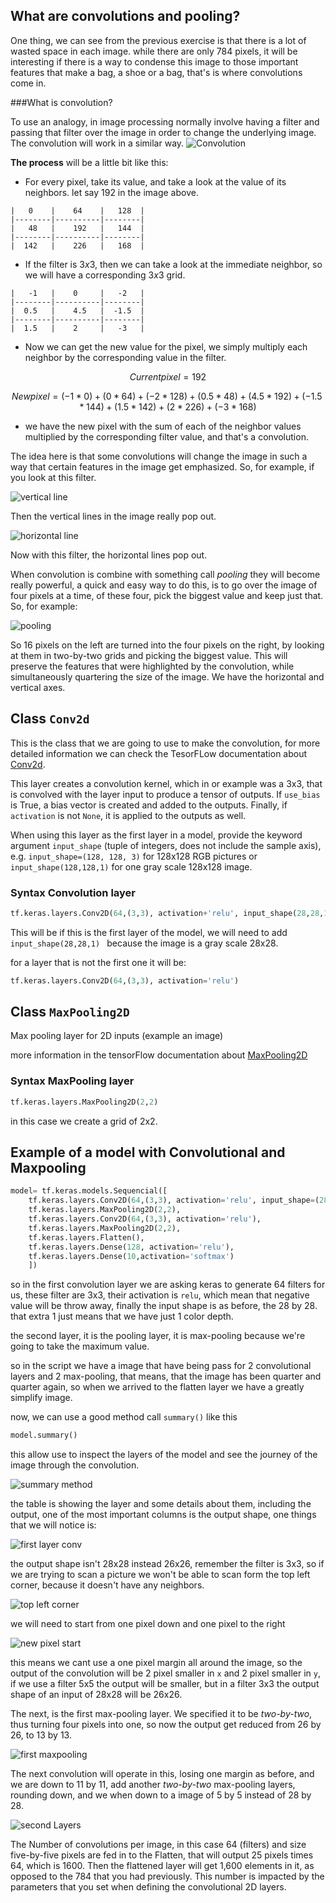 ## What are convolutions and pooling?

One thing, we can see from the previous exercise is that there is a lot of wasted space in each image. while there are only 784 pixels, it will be interesting if there is a way to condense this image to those important features that make a bag, a shoe or a bag, that's is where convolutions come in.

###What is convolution?

To use an analogy, in image processing normally involve having a filter and passing that filter over the image in order to change the underlying image.
The convolution will work in a similar way.
 ![Convolution](../images/convolution.png)

**The process** will be a little bit like this:

* For every pixel, take its value, and take a look at the value of its neighbors. let say 192 in the image above.

```
|   0    |    64    |   128  |
|--------|----------|--------|
|   48   |    192   |   144  |
|--------|----------|--------|
|  142   |    226   |   168  |
```


* If the filter is $3x3$, then we can take a look at the immediate neighbor, so we will have a corresponding $3x3$ grid.

```
|   -1   |    0     |   -2   |
|--------|----------|--------|
|  0.5   |    4.5   |  -1.5  |
|--------|----------|--------|
|  1.5   |    2     |   -3   |
```

* Now we can get the new value for the pixel, we simply multiply each neighbor by the corresponding value in the filter.

$$ Current pixel = 192$$

$$ New pixel = (-1 * 0)+(0 * 64)+(-2 * 128)+(0.5 * 48)+(4.5 * 192)+(-1.5 * 144)+(1.5 * 142)+(2 * 226)+(-3 * 168) $$

* we have the new pixel with the sum of each of the neighbor values multiplied by the corresponding filter value, and that's a convolution. 


The idea here is that some convolutions will change the image in such a way that certain features in the image get emphasized. So, for example, if you look at this filter. 

![vertical line](../images/vertical_line.png)


Then the vertical lines in the image really pop out.

![horizontal line](../images/horizontal_line.png)

Now with this filter, the horizontal lines pop out. 

When convolution is combine with something call *pooling* they will become really powerful, a quick and easy way to do this, is to go over the image of four pixels at a time, of these four, pick the biggest value and keep just that. So, for example: 

![pooling](../images/pooling.png)

So 16 pixels on the left are turned into the four pixels on the right, by looking at them in two-by-two grids and picking the biggest value. This will preserve the features that were highlighted by the convolution, while simultaneously quartering the size of the image. We have the horizontal and vertical axes.

## Class `Conv2d`

This is the class that we are going to use to make the convolution, for more detailed information we can check the TesorFLow documentation about [Conv2d](https://www.tensorflow.org/versions/r1.8/api_docs/python/tf/keras/layers/Conv2D).

This layer creates a convolution kernel, which in or example was a 3x3, that is convolved with the layer input to produce a tensor of outputs. If `use_bias` is True, a bias vector is created and added to the outputs. Finally, if `activation` is not `None`, it is applied to the outputs as well.

When using this layer as the first layer in a model, provide the keyword argument `input_shape` (tuple of integers, does not include the sample axis), e.g. `input_shape=(128, 128, 3)` for 128x128 RGB pictures or `input_shape(128,128,1)` for one gray scale 128x128 image.

### **Syntax** Convolution layer

```python
tf.keras.layers.Conv2D(64,(3,3), activation+'relu', input_shape(28,28,1))
```

This will be if this is the first layer of the model, we will need to add `input_shape(28,28,1)
` because the image is a gray scale 28x28.

for a layer that is not the first one it will be:

```python
tf.keras.layers.Conv2D(64,(3,3), activation='relu')
```

##  Class `MaxPooling2D`

Max pooling layer for 2D inputs (example an image)

more information in the tensorFlow documentation about [MaxPooling2D](https://www.tensorflow.org/versions/r1.8/api_docs/python/tf/layers/MaxPooling2D)

### **Syntax** MaxPooling layer

```python
tf.keras.layers.MaxPooling2D(2,2)
```

in this case we create a grid of 2x2.

## Example of a model with Convolutional and Maxpooling 

```python
model= tf.keras.models.Sequencial([
	tf.keras.layers.Conv2D(64,(3,3), activation='relu', input_shape=(28,28,1)),
	tf.keras.layers.MaxPooling2D(2,2),
	tf.keras.layers.Conv2D(64,(3,3), activation='relu'),
	tf.keras.layers.MaxPooling2D(2,2),
	tf.keras.layers.Flatten(),
	tf.keras.layers.Dense(128, activation='relu'),
	tf.keras.layers.Dense(10,activation='softmax')
	])
```
so in the first convolution layer we are asking keras to generate 64 filters for us, these filter are 3x3, their activation is `relu`, which mean that negative value will be throw away, finally  the input shape is as before, the 28 by 28. that extra 1 just means that we have just 1 color depth.

the second layer, it is the pooling layer, it is max-pooling because we're going to take the maximum value.

so in the script we have a image that have being pass for 2 convolutional layers and 2 max-pooling, that means, that the image has been quarter and quarter again, so when we arrived to the flatten layer we have a greatly simplify image.

now, we can use a good method call `summary()` like this

```python
model.summary()
```

this allow use to inspect the layers of the model and see the journey of the image through the convolution.

![summary method](../images/summary.png)


the table is showing  the layer and some details about them, including the output, one of the most important columns is the output shape, one things that we will notice is:

![first layer conv](../images/first_layer_conv.png)
 
the output shape isn't 28x28 instead 26x26, remember the filter is 3x3, so if we are trying to scan a picture we won't be able to scan form the top left corner, because  it doesn't have any neighbors.

 ![top left corner](../images/top_left.png)

we will need to start from one pixel down and one pixel to the right

![new pixel start](../images/new_pixel_start.png)

this means we cant use a one pixel margin all around the image, so the output of the convolution will be 2 pixel smaller in `x`  and 2 pixel smaller in `y`, if we use a filter 5x5 the output will be smaller, but in a filter 3x3 the output shape of an input of 28x28 will be 26x26. 

The next, is the first max-pooling layer. We specified it to be *two-by-two*, thus turning four pixels into one, so now the output get reduced from 26 by 26, to 13 by 13. 

![first maxpooling](../images/first_maxpooling.png)

The next convolution will operate in this, losing one margin as before, and we are down to 11 by 11, add another *two-by-two* max-pooling layers, rounding down, and we when down to a image of 5 by 5 instead of 28 by 28. 

![second Layers](../images/second_layers.png)

The Number of convolutions per image, in this case 64 (filters) and size  five-by-five pixels are fed in to the Flatten, that will output 25 pixels times 64, which is 1600. Then the flattened layer will get 1,600 elements in it, as opposed to the 784 that you had previously. This number is impacted by the parameters that you set when defining the convolutional 2D layers.



